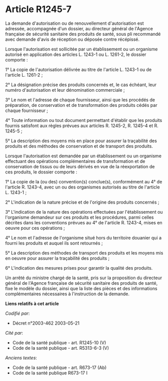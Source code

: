 # Article R1245-7

La demande d'autorisation ou de renouvellement d'autorisation est adressée, accompagnée d'un dossier, au directeur général de
l'Agence française de sécurité sanitaire des produits de santé, sous pli recommandé avec demande d'avis de réception ou
déposée contre récépissé.

Lorsque l'autorisation est sollicitée par un établissement ou un organisme autorisé en application des articles L. 1243-1 ou
L. 1261-2, le dossier comporte :

1° La copie de l'autorisation délivrée au titre de l'article L. 1243-1 ou de l'article L. 1261-2 ;

2° La désignation précise des produits concernés et, le cas échéant, leur numéro d'autorisation et leur dénomination
commerciale ;

3° Le nom et l'adresse de chaque fournisseur, ainsi que les procédés de préparation, de conservation et de transformation des
produits cédés par chaque fournisseur ;

4° Toute information ou tout document permettant d'établir que les produits fournis satisfont aux règles prévues aux articles
R. 1245-2, R. 1245-4 et R. 1245-5 ;

5° La description des moyens mis en place pour assurer la traçabilité des produits et des méthodes de conservation et de
transport des produits.

Lorsque l'autorisation est demandée par un établissement ou un organisme effectuant des opérations complémentaires de
transformation et de conservation de tissus ou de leurs dérivés en vue de la réexportation de ces produits, le dossier
comporte :

1° La copie de la (ou des) convention(s) conclue(s), conformément au 4° de l'article R. 1243-4, avec un ou des organismes
autorisés au titre de l'article L. 1243-1 ;

2° L'indication de la nature précise et de l'origine des produits concernés ;

3° L'indication de la nature des opérations effectuées par l'établissement ou l'organisme demandeur sur ces produits et les
procédures, parmi celles décrites dans les conventions prévues au 4° de l'article R. 1243-4, mises en oeuvre pour ces
opérations ;

4° Le nom et l'adresse de l'organisme situé hors du territoire douanier qui a fourni les produits et auquel ils sont
retournés ;

5° La description des méthodes de transport des produits et les moyens mis en oeuvre pour assurer la traçabilité des
produits ;

6° L'indication des mesures prises pour garantir la qualité des produits.

Un arrêté du ministre chargé de la santé, pris sur la proposition du directeur général de l'Agence française de sécurité
sanitaire des produits de santé, fixe le modèle du dossier, ainsi que la liste des pièces et des informations complémentaires
nécessaires à l'instruction de la demande.

**Liens relatifs à cet article**

_Codifié par_:

  - Décret n°2003-462 2003-05-21

_Cité par_:

  - Code de la santé publique - art. R1245-10 (V)
  - Code de la santé publique - art. R5313-6-3 (V)

_Anciens textes_:

  - Code de la santé publique - art. R673-17 (Ab)
  - Code de la santé publique R673-17 I
